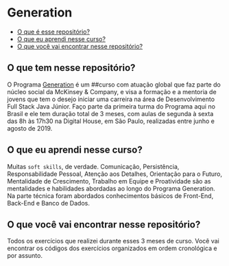 # Generation

* [O que é esse repositório?](#o-que-é-esse-repositório)
* [O que eu aprendi nesse curso?](#o-que-eu-aprendi-nesse-curso)
* [O que você vai encontrar nesse repositório?](#o-que-você-vai-encontrar-nesse-repositório)

## O que tem nesse repositório?
O Programa [Generation](https://brazil.generation.org/) é um ##curso com atuação global que faz parte do núcleo social da McKinsey & Company, e visa a formação e a mentoria de jovens que tem o desejo iniciar uma carreira na área de Desenvolvimento Full Stack Java Júnior. Faço parte da primeira turma do Programa aqui no Brasil e ele tem duração total de 3 meses, com aulas de segunda à sexta das 8h às 17h30 na Digital House, em São Paulo, realizadas entre junho e agosto de 2019. 

## O que eu aprendi nesse curso?
Muitas `soft skills`, de verdade. 
Comunicação, Persistência, Responsabilidade Pessoal, Atenção aos Detalhes, Orientação para o Futuro, Mentalidade de Crescimento, Trabalho em Equipe e Proatividade são as mentalidades e habilidades abordadas ao longo do Programa Generation.
Na parte técnica foram abordados conhecimentos básicos de Front-End, Back-End e Banco de Dados.

## O que você vai encontrar nesse repositório?
Todos os exercícios que realizei durante esses 3 meses de curso. Você vai encontrar os códigos dos exercícios organizados em ordem cronológica e por assunto. 

